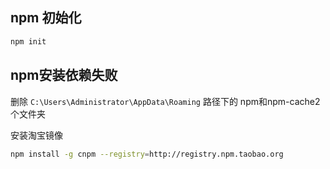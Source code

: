 ## npm 初始化

```sh
npm init
```





## npm安装依赖失败

删除 `C:\Users\Administrator\AppData\Roaming` 路径下的 npm和npm-cache2个文件夹

安装淘宝镜像

```sh
npm install -g cnpm --registry=http://registry.npm.taobao.org
```
